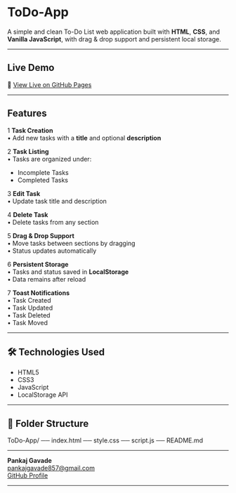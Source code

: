 # ToDo-App

A simple and clean To-Do List web application built with **HTML**, **CSS**, and **Vanilla JavaScript**, with drag & drop support and persistent local storage.

---

## Live Demo

🔗 [View Live on GitHub Pages](https://gavadepankaj.github.io/ToDo-App/)

---

## Features

1️ **Task Creation**  
• Add new tasks with a **title** and optional **description**

2️ **Task Listing**  
• Tasks are organized under:  
  - Incomplete Tasks  
  - Completed Tasks

3️ **Edit Task**  
• Update task title and description

4️ **Delete Task**  
• Delete tasks from any section

5️ **Drag & Drop Support**  
• Move tasks between sections by dragging  
• Status updates automatically

6️ **Persistent Storage**  
• Tasks and status saved in **LocalStorage**  
• Data remains after reload

7️ **Toast Notifications**  
• Task Created  
• Task Updated  
• Task Deleted  
• Task Moved

---

## 🛠️ Technologies Used

- HTML5
- CSS3
- JavaScript 
- LocalStorage API

---

## 📂 Folder Structure

ToDo-App/
── index.html
── style.css
── script.js
── README.md


---

**Pankaj Gavade**  
 pankajgavade857@gmail.com  
[GitHub Profile](https://github.com/gavadepankaj)

---